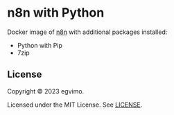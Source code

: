 # n8n with Python

Docker image of [n8n](https://github.com/n8n-io/n8n) with additional packages installed:

- Python with Pip
- 7zip

## License

Copyright © 2023 egvimo.

Licensed under the MIT License. See [LICENSE](LICENSE).
